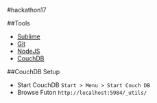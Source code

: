 #hackathon17

##Tools
* [Sublime](https://www.sublimetext.com/3)
* [Git](https://git-scm.com/downloads)
* [NodeJS](https://nodejs.org/en/download/)
* [CouchDB](http://couchdb.apache.org/#download)

##CouchDB Setup
* Start CouchDB ```Start > Menu > Start Couch DB```
* Browse Futon ```http://localhost:5984/_utils/```
